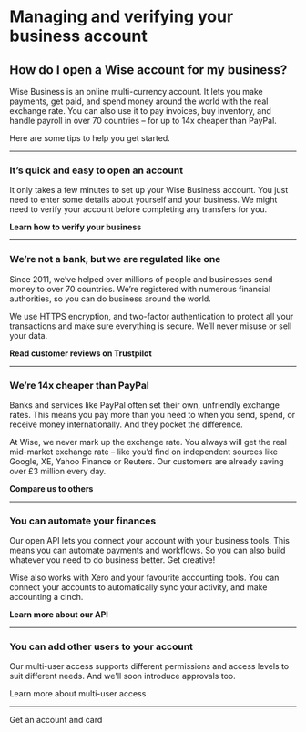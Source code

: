 # Managing and verifying your business account  
## How do I open a Wise account for my business?  
Wise Business is an online multi-currency account. It lets you make payments, get paid, and spend money around the world with the real exchange rate. You can also use it to pay invoices, buy inventory, and handle payroll in over 70 countries – for up to 14x cheaper than PayPal.

Here are some tips to help you get started.

* * *

### It’s quick and easy to open an account

It only takes a few minutes to set up your Wise Business account. You just need to enter some details about yourself and your business. We might need to verify your account before completing any transfers for you.

 **Learn how to verify your business**

* * *

### We’re not a bank, but we are regulated like one 

Since 2011, we’ve helped over millions of people and businesses send money to over 70 countries. We’re registered with numerous financial authorities, so you can do business around the world. 

We use HTTPS encryption, and two-factor authentication to protect all your transactions and make sure everything is secure. We’ll never misuse or sell your data.

 **Read customer reviews on Trustpilot**

* * *

### We’re 14x cheaper than PayPal

Banks and services like PayPal often set their own, unfriendly exchange rates. This means you pay more than you need to when you send, spend, or receive money internationally. And they pocket the difference. 

At Wise, we never mark up the exchange rate. You always will get the real mid-market exchange rate – like you’d find on independent sources like Google, XE, Yahoo Finance or Reuters. Our customers are already saving over £3 million every day.

 **Compare us to others**

* * *

### You can automate your finances

Our open API lets you connect your account with your business tools. This means you can automate payments and workflows. So you can also build whatever you need to do business better. Get creative!

Wise also works with Xero and your favourite accounting tools. You can connect your accounts to automatically sync your activity, and make accounting a cinch. 

**Learn more about our API**

* * *

### You can add other users to your account

Our multi-user access supports different permissions and access levels to suit different needs. And we'll soon introduce approvals too.

Learn more about multi-user access

* * *

Get an account and card